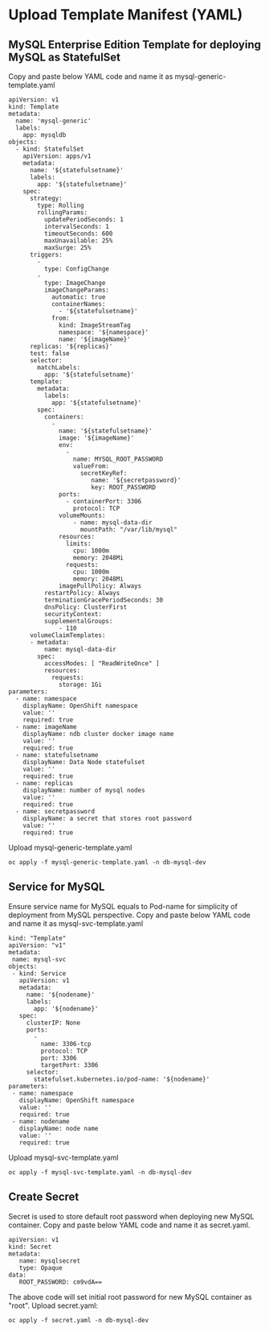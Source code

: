 # Upload Template Manifest (YAML)
## MySQL Enterprise Edition Template for deploying MySQL as StatefulSet
Copy and paste below YAML code and name it as mysql-generic-template.yaml
```
apiVersion: v1
kind: Template
metadata:
  name: 'mysql-generic'
  labels:
    app: mysqldb
objects:
  - kind: StatefulSet
    apiVersion: apps/v1
    metadata:
      name: '${statefulsetname}'
      labels:
        app: '${statefulsetname}'
    spec:
      strategy:
        type: Rolling
        rollingParams:
          updatePeriodSeconds: 1
          intervalSeconds: 1
          timeoutSeconds: 600
          maxUnavailable: 25%
          maxSurge: 25%
      triggers:
        - 
          type: ConfigChange
        - 
          type: ImageChange
          imageChangeParams:
            automatic: true
            containerNames:
              - '${statefulsetname}'
            from:
              kind: ImageStreamTag
              namespace: '${namespace}'
              name: '${imageName}' 
      replicas: '${replicas}'
      test: false
      selector:
        matchLabels:
          app: '${statefulsetname}'
      template:
        metadata:
          labels:
            app: '${statefulsetname}'
        spec:
          containers:
            -   
              name: '${statefulsetname}'
              image: '${imageName}' 
              env:
                - 
                  name: MYSQL_ROOT_PASSWORD
                  valueFrom:
                    secretKeyRef:
                       name: '${secretpassword}'
                       key: ROOT_PASSWORD
              ports:
                - containerPort: 3306
                  protocol: TCP
              volumeMounts:
                  - name: mysql-data-dir
                    mountPath: "/var/lib/mysql"
              resources:
                limits:
                  cpu: 1000m
                  memory: 2048Mi
                requests:
                  cpu: 1000m
                  memory: 2048Mi
              imagePullPolicy: Always
          restartPolicy: Always
          terminationGracePeriodSeconds: 30
          dnsPolicy: ClusterFirst
          securityContext:
          supplementalGroups:
              - 110
      volumeClaimTemplates:
      - metadata:
          name: mysql-data-dir
        spec:
          accessModes: [ "ReadWriteOnce" ]
          resources:
            requests:
              storage: 1Gi        
parameters:
  - name: namespace
    displayName: OpenShift namespace
    value: ''
    required: true
  - name: imageName
    displayName: ndb cluster docker image name
    value: ''
    required: true 
  - name: statefulsetname
    displayName: Data Node statefulset 
    value: ''
    required: true
  - name: replicas
    displayName: number of mysql nodes
    value: ''
    required: true
  - name: secretpassword 
    displayName: a secret that stores root password
    value: ''
    required: true
 ```
 Upload mysql-generic-template.yaml
 ```
 oc apply -f mysql-generic-template.yaml -n db-mysql-dev
 ```
 ## Service for MySQL
 Ensure service name for MySQL equals to Pod-name for simplicity of deployment from MySQL perspective. 
 Copy and paste below YAML code and name it as mysql-svc-template.yaml
 ```
 kind: "Template"
apiVersion: "v1"
metadata:
  name: mysql-svc
objects:
  - kind: Service
    apiVersion: v1
    metadata:
      name: '${nodename}'
      labels:
        app: '${nodename}'
    spec:
      clusterIP: None
      ports:
        -
          name: 3306-tcp
          protocol: TCP
          port: 3306
          targetPort: 3306
      selector:
        statefulset.kubernetes.io/pod-name: '${nodename}'
parameters:
  - name: namespace
    displayName: OpenShift namespace
    value: ''
    required: true
  - name: nodename
    displayName: node name
    value: ''
    required: true
```
Upload mysql-svc-template.yaml
```
oc apply -f mysql-svc-template.yaml -n db-mysql-dev
```
## Create Secret 
Secret is used to store default root password when deploying new MySQL container.
Copy and paste below YAML code and name it as secret.yaml.
```
apiVersion: v1
kind: Secret
metadata:
   name: mysqlsecret
   type: Opaque
data:
   ROOT_PASSWORD: cm9vdA==
```
The above code will set initial root password for new MySQL container as "root". Upload secret.yaml:
```
oc apply -f secret.yaml -n db-mysql-dev
```

 
